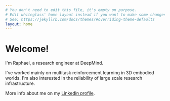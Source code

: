 ```yaml
---
# You don't need to edit this file, it's empty on purpose.
# Edit whiteglass' home layout instead if you want to make some changes.
# See: https://jekyllrb.com/docs/themes/#overriding-theme-defaults
layout: home
---
```


# Welcome!

I'm Raphael, a research engineer at DeepMind.

I've worked mainly on multitask reinforcement learning in 3D embodied worlds.
I'm also interested in the reliability of large scale research infrastructure.

More info about me on my [Linkedin profile](https://www.linkedin.com/in/rlkrlk/).
